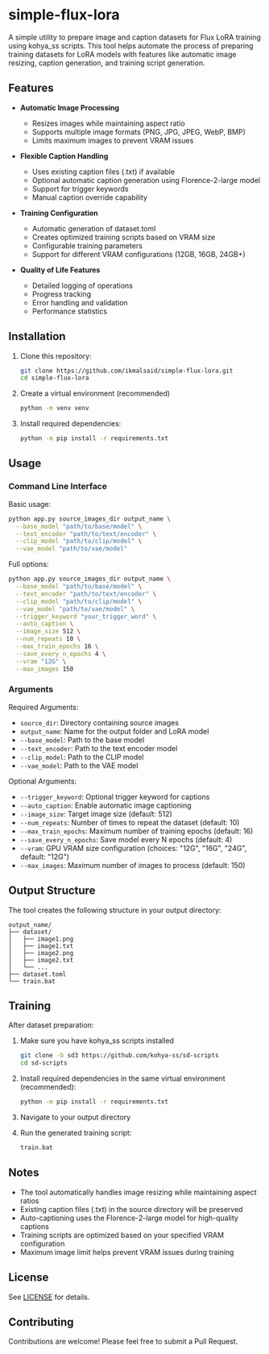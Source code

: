 # simple-flux-lora

A simple utility to prepare image and caption datasets for Flux LoRA training using kohya_ss scripts. This tool helps automate the process of preparing training datasets for LoRA models with features like automatic image resizing, caption generation, and training script generation.

## Features

- **Automatic Image Processing**
  - Resizes images while maintaining aspect ratio
  - Supports multiple image formats (PNG, JPG, JPEG, WebP, BMP)
  - Limits maximum images to prevent VRAM issues

- **Flexible Caption Handling**
  - Uses existing caption files (.txt) if available
  - Optional automatic caption generation using Florence-2-large model
  - Support for trigger keywords
  - Manual caption override capability

- **Training Configuration**
  - Automatic generation of dataset.toml
  - Creates optimized training scripts based on VRAM size
  - Configurable training parameters
  - Support for different VRAM configurations (12GB, 16GB, 24GB+)

- **Quality of Life Features**
  - Detailed logging of operations
  - Progress tracking
  - Error handling and validation
  - Performance statistics

## Installation

1. Clone this repository:
   ```bash
   git clone https://github.com/ikmalsaid/simple-flux-lora.git
   cd simple-flux-lora
   ```

2. Create a virtual environment (recommended)
   ```bash
   python -m venv venv
   ```

2. Install required dependencies:
   ```bash
   python -m pip install -r requirements.txt
   ```

## Usage

### Command Line Interface

Basic usage:
```bash
python app.py source_images_dir output_name \
  --base_model "path/to/base/model" \
  --text_encoder "path/to/text/encoder" \
  --clip_model "path/to/clip/model" \
  --vae_model "path/to/vae/model"
```

Full options:
```bash
python app.py source_images_dir output_name \
  --base_model "path/to/base/model" \
  --text_encoder "path/to/text/encoder" \
  --clip_model "path/to/clip/model" \
  --vae_model "path/to/vae/model" \
  --trigger_keyword "your_trigger_word" \
  --auto_caption \
  --image_size 512 \
  --num_repeats 10 \
  --max_train_epochs 16 \
  --save_every_n_epochs 4 \
  --vram "12G" \
  --max_images 150
```

### Arguments

Required Arguments:
- `source_dir`: Directory containing source images
- `output_name`: Name for the output folder and LoRA model
- `--base_model`: Path to the base model
- `--text_encoder`: Path to the text encoder model
- `--clip_model`: Path to the CLIP model
- `--vae_model`: Path to the VAE model

Optional Arguments:
- `--trigger_keyword`: Optional trigger keyword for captions
- `--auto_caption`: Enable automatic image captioning
- `--image_size`: Target image size (default: 512)
- `--num_repeats`: Number of times to repeat the dataset (default: 10)
- `--max_train_epochs`: Maximum number of training epochs (default: 16)
- `--save_every_n_epochs`: Save model every N epochs (default: 4)
- `--vram`: GPU VRAM size configuration (choices: "12G", "16G", "24G", default: "12G")
- `--max_images`: Maximum number of images to process (default: 150)

## Output Structure

The tool creates the following structure in your output directory:
```
output_name/
├── dataset/
│   ├── image1.png
│   ├── image1.txt
│   ├── image2.png
│   ├── image2.txt
│   └── ...
├── dataset.toml
└── train.bat
```

## Training

After dataset preparation:

1. Make sure you have kohya_ss scripts installed
   ```bash
   git clone -b sd3 https://github.com/kohya-ss/sd-scripts
   cd sd-scripts

2. Install required dependencies in the same virtual environment (recommended):
   ```bash
   python -m pip install -r requirements.txt
   ```

3. Navigate to your output directory

4. Run the generated training script:
   ```bash
   train.bat
   ```

## Notes

- The tool automatically handles image resizing while maintaining aspect ratios
- Existing caption files (.txt) in the source directory will be preserved
- Auto-captioning uses the Florence-2-large model for high-quality captions
- Training scripts are optimized based on your specified VRAM configuration
- Maximum image limit helps prevent VRAM issues during training

## License

See [LICENSE](LICENSE) for details.

## Contributing

Contributions are welcome! Please feel free to submit a Pull Request.
